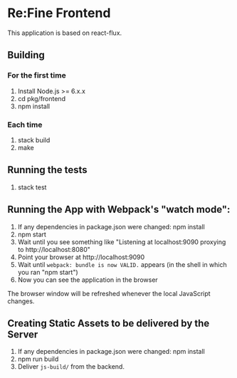 # Re:Fine Frontend

This application is based on react-flux.

## Building

### For the first time

1. Install Node.js >= 6.x.x
1. cd pkg/frontend
1. npm install

### Each time

1. stack build
1. make

## Running the tests

1. stack test

## Running the App with Webpack's "watch mode":

1. If any dependencies in package.json were changed: npm install
1. npm start
1. Wait until you see something like "Listening at localhost:9090 proxying to http://localhost:8080"
1. Point your browser at http://localhost:9090
1. Wait until `webpack: bundle is now VALID.` appears (in the shell in which you ran "npm start")
1. Now you can see the application in the browser

The browser window will be refreshed whenever the local JavaScript changes.

## Creating Static Assets to be delivered by the Server

1. If any dependencies in package.json were changed: npm install
1. npm run build
1. Deliver `js-build/` from the backend.
